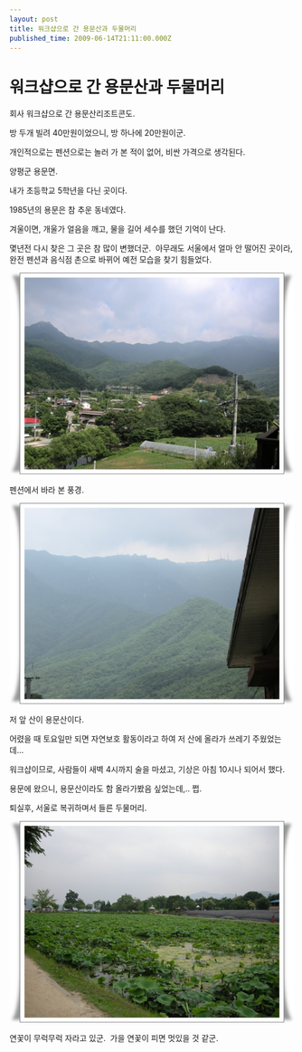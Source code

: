 ```yaml
---
layout: post
title: 워크샵으로 간 용문산과 두물머리
published_time: 2009-06-14T21:11:00.000Z
---
```


# 워크샵으로 간 용문산과 두물머리


회사 워크샵으로 간 용문산리조트콘도.

방 두개 빌려 40만원이었으니, 방 하나에 20만원이군.

개인적으로는 펜션으로는 놀러 가 본 적이 없어, 비싼 가격으로 생각된다.

양평군 용문면.

내가 초등학교 5학년을 다닌 곳이다.

1985년의 용문은 참 추운 동네였다.

겨울이면, 개울가 얼음을 깨고, 물을 길어 세수를 했던 기억이 난다.

몇년전 다시 찾은 그 곳은 참 많이 변했더군.  아무래도 서울에서 얼마 안 떨어진 곳이라, 완전 펜션과 음식점 촌으로 바뀌어 예전 모습을 찾기 힘들었다.

![](../pds/200906/14/80/a0109780_4a34e639bb2af.jpg)

펜션에서 바라 본 풍경.

![](../pds/200906/14/80/a0109780_4a34e6714a422.jpg)

저 앞 산이 용문산이다.

어렸을 때 토요일만 되면 자연보호 활동이라고 하여 저 산에 올라가 쓰레기 주웠었는데...

워크샵이므로, 사람들이 새벽 4시까지 술을 마셨고, 기상은 아침 10시나 되어서 했다.

용문에 왔으니, 용문산이라도 함 올라가봤음 싶었는데,.. 쩝.

퇴실후, 서울로 복귀하며서 들른 두물머리.

![](../pds/200906/14/80/a0109780_4a34e6e671efa.jpg)

연꽃이 무럭무럭 자라고 있군.  가을 연꽃이 피면 멋있을 것 같군.

